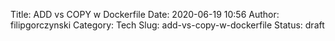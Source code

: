 Title: ADD vs COPY w Dockerfile
Date: 2020-06-19 10:56
Author: filipgorczynski
Category: Tech
Slug: add-vs-copy-w-dockerfile
Status: draft


